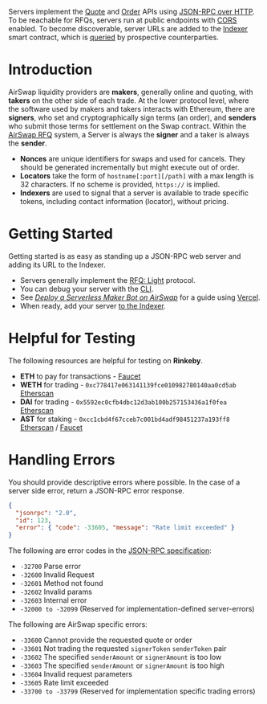 Servers implement the [Quote](../protocols/quote.md) and [Order](../protocols/order.md) APIs using [JSON-RPC over HTTP](https://www.jsonrpc.org/historical/json-rpc-over-http.html). To be reachable for RFQs, servers run at public endpoints with [CORS](https://developer.mozilla.org/en-US/docs/Web/HTTP/CORS) enabled. To become discoverable, server URLs are added to the [Indexer](./add-to-the-indexer.md) smart contract, which is [queried](../take-liquidity/request-quotes.md) by prospective counterparties.

# Introduction

AirSwap liquidity providers are **makers**, generally online and quoting, with **takers** on the other side of each trade. At the lower protocol level, where the software used by makers and takers interacts with Ethereum, there are **signers**, who set and cryptographically sign terms (an order), and **senders** who submit those terms for settlement on the Swap contract. Within the [AirSwap RFQ](https://instant.airswap.io/) system, a Server is always the **signer** and a taker is always the **sender**.

- **Nonces** are unique identifiers for swaps and used for cancels. They should be generated incrementally but might execute out of order.
- **Locators** take the form of `hostname[:port][/path]` with a max length is 32 characters. If no scheme is provided, `https://` is implied.
- **Indexers** are used to signal that a server is available to trade specific tokens, including contact information (locator), without pricing.

# Getting Started

Getting started is as easy as standing up a JSON-RPC web server and adding its URL to the Indexer.

- Servers generally implement the [RFQ: Light](../protocols/light.md) protocol.
- You can debug your server with the [CLI](./debug-with-cli.md).
- See [_Deploy a Serverless Maker Bot on AirSwap_](https://medium.com/fluidity/deploy-a-serverless-maker-bot-on-airswap-part-i-1f711ff4d379) for a guide using [Vercel](https://vercel.com/).
- When ready, add your server [to the Indexer](./add-to-the-indexer.md).

# Helpful for Testing

The following resources are helpful for testing on **Rinkeby**.

- **ETH** to pay for transactions - [Faucet](https://faucet.rinkeby.io/)
- **WETH** for trading - `0xc778417e063141139fce010982780140aa0cd5ab` [Etherscan](https://rinkeby.etherscan.io/address/0xc778417e063141139fce010982780140aa0cd5ab)
- **DAI** for trading - `0x5592ec0cfb4dbc12d3ab100b257153436a1f0fea` [Etherscan](https://rinkeby.etherscan.io/address/0x5592ec0cfb4dbc12d3ab100b257153436a1f0fea)
- **AST** for staking - `0xcc1cbd4f67cceb7c001bd4adf98451237a193ff8` [Etherscan](https://rinkeby.etherscan.io/address/0xcc1cbd4f67cceb7c001bd4adf98451237a193ff8) / [Faucet](https://ast-faucet-ui.development.airswap.io/)

# Handling Errors

You should provide descriptive errors where possible. In the case of a server side error, return a JSON-RPC error response.

```json
{
  "jsonrpc": "2.0",
  "id": 123,
  "error": { "code": -33605, "message": "Rate limit exceeded" }
}
```

The following are error codes in the [JSON-RPC specification](http://www.jsonrpc.org/specification#error_object):

- `-32700` Parse error
- `-32600` Invalid Request
- `-32601` Method not found
- `-32602` Invalid params
- `-32603` Internal error
- `-32000 to -32099` (Reserved for implementation-defined server-errors)

The following are AirSwap specific errors:

- `-33600` Cannot provide the requested quote or order
- `-33601` Not trading the requested `signerToken` `senderToken` pair
- `-33602` The specified `senderAmount` or `signerAmount` is too low
- `-33603` The specified `senderAmount` or `signerAmount` is too high
- `-33604` Invalid request parameters
- `-33605` Rate limit exceeded
- `-33700 to -33799` (Reserved for implementation specific trading errors)
